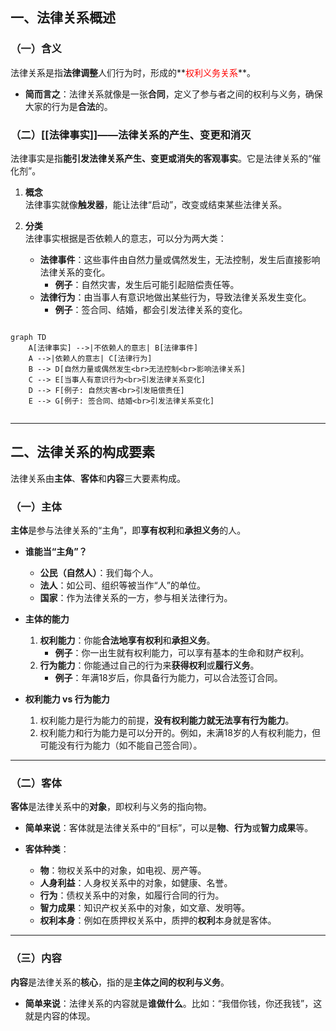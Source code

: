 
## 一、法律关系概述

### （一）含义

法律关系是指**法律调整**人们行为时，形成的**<font color="#ff0000">权利义务关系</font>**。  
- **简而言之**：法律关系就像是一张**合同**，定义了参与者之间的权利与义务，确保大家的行为是**合法**的。

### （二）[[法律事实]]——法律关系的产生、变更和消灭

法律事实是指**能引发法律关系产生、变更或消失的客观事实**。它是法律关系的“催化剂”。  

1. **概念**  
   法律事实就像**触发器**，能让法律“启动”，改变或结束某些法律关系。

2. **分类**  
   法律事实根据是否依赖人的意志，可以分为两大类：  
   - **法律事件**：这些事件由自然力量或偶然发生，无法控制，发生后直接影响法律关系的变化。
     - **例子**：自然灾害，发生后可能引起赔偿责任等。
   - **法律行为**：由当事人有意识地做出某些行为，导致法律关系发生变化。
     - **例子**：签合同、结婚，都会引发法律关系的变化。



```mermaid 

graph TD
    A[法律事实] -->|不依赖人的意志| B[法律事件]
    A -->|依赖人的意志| C[法律行为]
    B --> D[自然力量或偶然发生<br>无法控制<br>影响法律关系]
    C --> E[当事人有意识行为<br>引发法律关系变化]
    D --> F[例子: 自然灾害<br>引发赔偿责任]
    E --> G[例子: 签合同、结婚<br>引发法律关系变化]


```


---

## 二、法律关系的构成要素

法律关系由**主体**、**客体**和**内容**三大要素构成。

### （一）主体

**主体**是参与法律关系的“主角”，即**享有权利**和**承担义务**的人。  
- **谁能当“主角”？**  
  - **公民（自然人）**：我们每个人。
  - **法人**：如公司、组织等被当作“人”的单位。
  - **国家**：作为法律关系的一方，参与相关法律行为。

- **主体的能力**  
  1. **权利能力**：你能**合法地享有权利**和**承担义务**。
     - **例子**：你一出生就有权利能力，可以享有基本的生命和财产权利。
  2. **行为能力**：你能通过自己的行为来**获得权利**或**履行义务**。
     - **例子**：年满18岁后，你具备行为能力，可以合法签订合同。

- **权利能力 vs 行为能力**  
  1. 权利能力是行为能力的前提，**没有权利能力就无法享有行为能力**。
  2. 权利能力和行为能力是可以分开的。例如，未满18岁的人有权利能力，但可能没有行为能力（如不能自己签合同）。

---

### （二）客体

**客体**是法律关系中的**对象**，即权利与义务的指向物。  
- **简单来说**：客体就是法律关系中的“目标”，可以是**物**、**行为**或**智力成果**等。

- **客体种类**：  
  - **物**：物权关系中的对象，如电视、房产等。
  - **人身利益**：人身权关系中的对象，如健康、名誉。
  - **行为**：债权关系中的对象，如履行合同的行为。
  - **智力成果**：知识产权关系中的对象，如文章、发明等。
  - **权利本身**：例如在质押权关系中，质押的**权利**本身就是客体。

---

### （三）内容

**内容**是法律关系的**核心**，指的是**主体之间的权利与义务**。  
- **简单来说**：法律关系的内容就是**谁做什么**。比如：“我借你钱，你还我钱”，这就是内容的体现。
